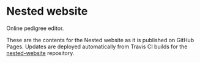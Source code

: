 Nested website
==============

Online pedigree editor.

These are the contents for the Nested website as it is published on GitHub
Pages. Updates are deployed automatically from Travis CI builds for the
[nested-website](https://github.com/lumc-nested/nested-website) repository.
